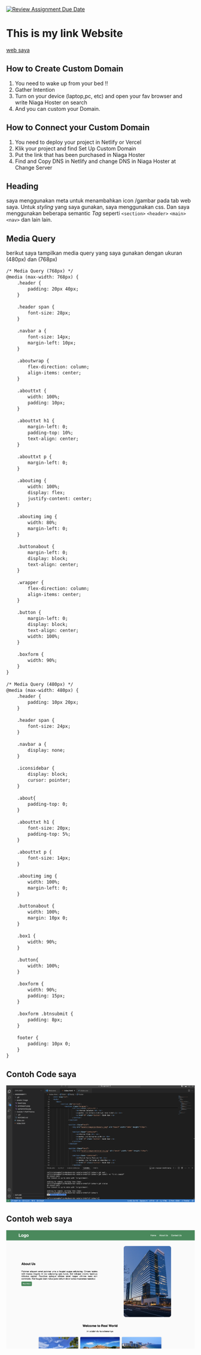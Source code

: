 [![Review Assignment Due Date](https://classroom.github.com/assets/deadline-readme-button-22041afd0340ce965d47ae6ef1cefeee28c7c493a6346c4f15d667ab976d596c.svg)](https://classroom.github.com/a/mEdQF3Ol)

# This is my link Website
[web saya](kerjamulu.site)

## How to Create Custom Domain
1. You need to wake up from your bed !!
2. Gather Intention
3. Turn on your device (laptop,pc, etc) and open your fav browser and write Niaga Hoster on search
4. And you can custom your Domain. 

## How to Connect your Custom Domain
1. You need to deploy your project in Netlify or Vercel
2. Klik your project and find Set Up Custom Domain
3. Put the link that has been purchased in Niaga Hoster
4. Find and Copy DNS in Netlify and change DNS in Niaga Hoster at Change Server

## Heading

saya menggunakan meta untuk menambahkan icon /gambar pada tab web saya. Untuk *styling* yang saya gunakan, saya menggunakan css. Dan saya menggunakan beberapa semantic *Tag* seperti `<section>` `<header>` `<main>` `<nav>` dan lain lain.

## Media Query
berikut saya tampilkan media query yang saya gunakan dengan ukuran (480px) dan (768px)

```
/* Media Query (768px) */
@media (max-width: 768px) {
    .header {
        padding: 20px 40px;
    }

    .header span {
        font-size: 28px;
    }

    .navbar a {
        font-size: 14px;
        margin-left: 10px;
    }

    .aboutwrap {
        flex-direction: column;
        align-items: center;
    }

    .abouttxt {
        width: 100%;
        padding: 10px;
    }

    .abouttxt h1 {
        margin-left: 0;
        padding-top: 10%;
        text-align: center;
    }

    .abouttxt p {
        margin-left: 0;
    }

    .aboutimg {
        width: 100%;
        display: flex;
        justify-content: center;
    }

    .aboutimg img {
        width: 80%;
        margin-left: 0;
    }

    .buttonabout {
        margin-left: 0;
        display: block;
        text-align: center;
    }

    .wrapper {
        flex-direction: column;
        align-items: center;
    }

    .button {
        margin-left: 0;
        display: block;
        text-align: center;
        width: 100%;
    }

    .boxform {
        width: 90%;
    }
}

/* Media Query (480px) */
@media (max-width: 480px) {
    .header {
        padding: 10px 20px;
    }

    .header span {
        font-size: 24px;
    }

    .navbar a {
        display: none;
    }

    .iconsidebar {
        display: block;
        cursor: pointer;
    }

    .about{
        padding-top: 0;
    }

    .abouttxt h1 {
        font-size: 20px;
        padding-top: 5%;
    }

    .abouttxt p {
        font-size: 14px;
    }

    .aboutimg img {
        width: 100%;
        margin-left: 0;
    }

    .buttonabout {
        width: 100%;
        margin: 10px 0;
    }

    .box1 {
        width: 90%;
    }

    .button{
        width: 100%;
    }

    .boxform {
        width: 90%;
        padding: 15px;
    }

    .boxform .btnsubmit {
        padding: 8px;
    }

    footer {
        padding: 10px 0;
    }
}
```

## Contoh Code saya
![code](./assets/image/code.png)

## Contoh web saya
![web](./assets/image/web.png)
